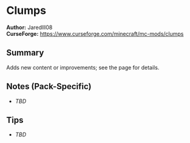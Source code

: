 # Clumps

**Author:** Jaredlll08  
**CurseForge:** https://www.curseforge.com/minecraft/mc-mods/clumps

## Summary
Adds new content or improvements; see the page for details.

## Notes (Pack-Specific)
- _TBD_

## Tips
- _TBD_

